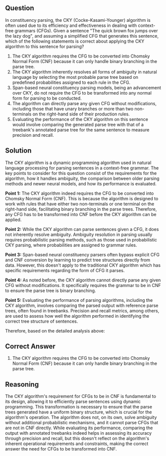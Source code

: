 ## Question
In constituency parsing, the CKY (Cocke-Kasami-Younger) algorithm is often used due to its efficiency and effectiveness in dealing with context-free grammars (CFGs). Given a sentence "The quick brown fox jumps over the lazy dog", and assuming a simplified CFG that generates this sentence, which of the following statements is correct about applying the CKY algorithm to this sentence for parsing?

1. The CKY algorithm requires the CFG to be converted into Chomsky Normal Form (CNF) because it can only handle binary branching in the parse tree.
2. The CKY algorithm inherently resolves all forms of ambiguity in natural language by selecting the most probable parse tree based on predefined probabilities assigned to each rule in the CFG.
3. Span-based neural constituency parsing models, being an advancement over CKY, do not require the CFG to be transformed into any normal form for parsing to be conducted.
4. The algorithm can directly parse any given CFG without modifications, including those that have unary branches or more than two non-terminals on the right-hand side of their production rules.
5. Evaluating the performance of the CKY algorithm on this sentence would involve comparing the generated parse tree with that of a treebank's annotated parse tree for the same sentence to measure precision and recall.

## Solution
The CKY algorithm is a dynamic programming algorithm used in natural language processing for parsing sentences in a context-free grammar. The key points to consider for this question consist of the requirements for the algorithm, how it handles ambiguity, the comparison between older parsing methods and newer neural models, and how its performance is evaluated.

**Point 1:** The CKY algorithm indeed requires the CFG to be converted into Chomsky Normal Form (CNF). This is because the algorithm is designed to work with rules that have either two non-terminals or one terminal on the right-hand side, facilitating binary branching in the parse trees. Therefore, any CFG has to be transformed into CNF before the CKY algorithm can be applied.

**Point 2:** While the CKY algorithm can parse sentences given a CFG, it does not inherently resolve ambiguity. Ambiguity resolution in parsing usually requires probabilistic parsing methods, such as those used in probabilistic CKY parsing, where probabilities are assigned to grammar rules.

**Point 3:** Span-based neural constituency parsers often bypass explicit CFG and CNF conversion by learning to predict tree structures directly from data. However, this doesn't apply to the traditional CKY algorithm which has specific requirements regarding the form of CFG it parses.

**Point 4:** As noted before, the CKY algorithm cannot directly parse any given CFG without modifications. It specifically requires the grammar to be in CNF to ensure the parse tree is binary branching.

**Point 5:** Evaluating the performance of parsing algorithms, including the CKY algorithm, involves comparing the parsed output with reference parse trees, often found in treebanks. Precision and recall metrics, among others, are used to assess how well the algorithm performed in identifying the correct tree structure of sentences.

Therefore, based on the detailed analysis above:

## Correct Answer
1. The CKY algorithm requires the CFG to be converted into Chomsky Normal Form (CNF) because it can only handle binary branching in the parse tree.

## Reasoning
The CKY algorithm's requirement for CFGs to be in CNF is fundamental to its design, allowing it to efficiently parse sentences using dynamic programming. This transformation is necessary to ensure that the parse trees generated have a uniform binary structure, which is crucial for the algorithm's operation. The algorithm does not, on its own, solve ambiguity without additional probabilistic mechanisms, and it cannot parse CFGs that are not in CNF directly. While evaluating its performance, comparing the output with annotated treebanks indeed helps in assessing its accuracy through precision and recall, but this doesn't reflect on the algorithm's inherent operational requirements and constraints, making the correct answer the need for CFGs to be transformed into CNF.